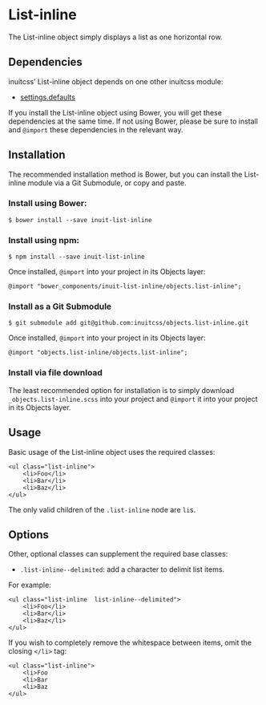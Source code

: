 # List-inline

The List-inline object simply displays a list as one horizontal row.

## Dependencies

inuitcss’ List-inline object depends on one other inuitcss module:

* [settings.defaults](https://github.com/inuitcss/settings.defaults)

If you install the List-inline object using Bower, you will get these dependencies at
the same time. If not using Bower, please be sure to install and `@import` these
dependencies in the relevant way.

## Installation

The recommended installation method is Bower, but you can install the List-inline
module via a Git Submodule, or copy and paste.

### Install using Bower:

    $ bower install --save inuit-list-inline

### Install using npm:

    $ npm install --save inuit-list-inline


Once installed, `@import` into your project in its Objects layer:

    @import "bower_components/inuit-list-inline/objects.list-inline";

### Install as a Git Submodule

    $ git submodule add git@github.com:inuitcss/objects.list-inline.git

Once installed, `@import` into your project in its Objects layer:

    @import "objects.list-inline/objects.list-inline";

### Install via file download

The least recommended option for installation is to simply download
`_objects.list-inline.scss` into your project and `@import` it into your project in
its Objects layer.

## Usage

Basic usage of the List-inline object uses the required classes:

    <ul class="list-inline">
        <li>Foo</li>
        <li>Bar</li>
        <li>Baz</li>
    </ul>

The only valid children of the `.list-inline` node are `li`s.

## Options

Other, optional classes can supplement the required base classes:

* `.list-inline--delimited`: add a character to delimit list items.

For example:

    <ul class="list-inline  list-inline--delimited">
        <li>Foo</li>
        <li>Bar</li>
        <li>Baz</li>
    </ul>

If you wish to completely remove the whitespace between items, omit the closing
`</li>` tag:

    <ul class="list-inline">
        <li>Foo
        <li>Bar
        <li>Baz
    </ul>

